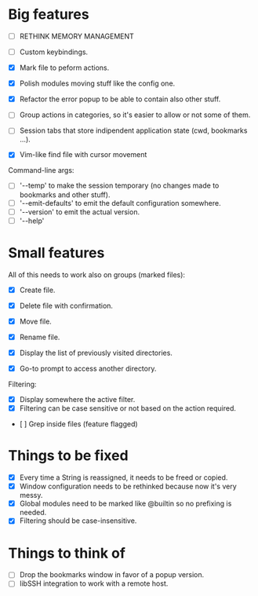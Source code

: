 # Big features

- [ ] RETHINK MEMORY MANAGEMENT

- [ ] Custom keybindings.
- [X] Mark file to peform actions.
- [X] Polish modules moving stuff like the config one.
- [X] Refactor the error popup to be able to contain also other stuff.
- [ ] Group actions in categories, so it's easier to allow or not some of them.
- [ ] Session tabs that store indipendent application state (cwd, bookmarks ...).
- [X] Vim-like find file with cursor movement

Command-line args:
- [ ] '--temp' to make the session temporary (no changes made to bookmarks and other stuff).
- [ ] '--emit-defaults' to emit the default configuration somewhere.
- [ ] '--version' to emit the actual version.
- [ ] '--help'

# Small features

All of this needs to work also on groups (marked files):
- [X] Create file.
- [X] Delete file with confirmation.
- [X] Move file.
- [X] Rename file.

- [X] Display the list of previously visited directories.

- [X] Go-to prompt to access another directory.

Filtering:
- [X] Display somewhere the active filter.
- [X] Filtering can be case sensitive or not based on the action required.
- [ ] Grep inside files (feature flagged)

# Things to be fixed

- [X] Every time a String is reassigned, it needs to be freed or copied.
- [X] Window configuration needs to be rethinked because now it's very messy.
- [X] Global modules need to be marked like @builtin so no prefixing is needed.
- [X] Filtering should be case-insensitive.

# Things to think of

- [ ] Drop the bookmarks window in favor of a popup version.
- [ ] libSSH integration to work with a remote host.
